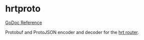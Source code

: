 # hrtproto

[GoDoc Reference](https://pkg.go.dev/github.com/diamondburned/hrtproto)

Protobuf and ProtoJSON encoder and decoder for the [hrt router](https://github.com/diamondburned/hrt).
